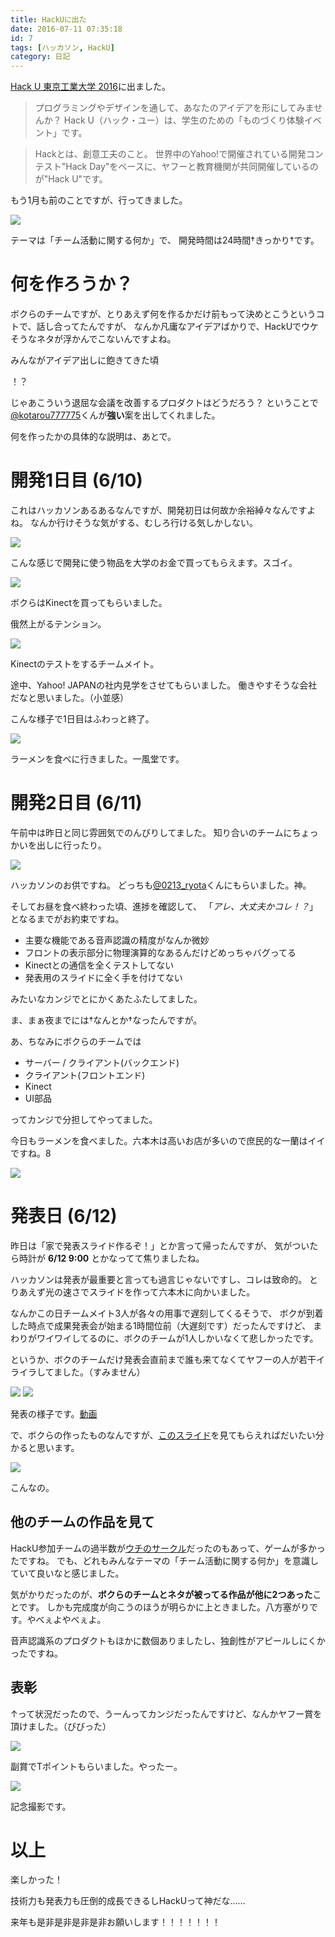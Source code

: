 ```yaml
---
title: HackUに出た
date: 2016-07-11 07:35:18
id: 7
tags: [ハッカソン, HackU]
category: 日記
---
```


[Hack U 東京工業大学 2016](http://hacku.yahoo.co.jp/titech2016/)に出ました。

<!-- more -->

>プログラミングやデザインを通して、あなたのアイデアを形にしてみませんか？
>Hack U（ハック・ユー）は、学生のための「ものづくり体験イベント」です。

>Hackとは、創意工夫のこと。
>世界中のYahoo!で開催されている開発コンテスト"Hack Day"をベースに、ヤフーと教育機関が共同開催しているのが"Hack U"です。

もう1月も前のことですが、行ってきました。

![](/assets/7/1.jpg)

テーマは「チーム活動に関する何か」で、
開発時間は24時間†きっかり†です。

# 何を作ろうか？

ボクらのチームですが、とりあえず何を作るかだけ前もって決めとこうというコトで、話し合ってたんですが、
なんか凡庸なアイデアばかりで、HackUでウケそうなネタが浮かんでこないんですよね。

みんながアイデア出しに飽きてきた頃

！？

じゃあこういう退屈な会議を改善するプロダクトはどうだろう？
ということで[@kotarou777775](https://twitter.com/kotarou777775)くんが**強い**案を出してくれました。

何を作ったかの具体的な説明は、あとで。

# 開発1日目 (6/10)

これはハッカソンあるあるなんですが、開発初日は何故か余裕綽々なんですよね。
なんか行けそうな気がする、むしろ行ける気しかしない。

![](/assets/7/2.jpg)

こんな感じで開発に使う物品を大学のお金で買ってもらえます。スゴイ。

![](/assets/7/3.jpg)

ボクらはKinectを買ってもらいました。

俄然上がるテンション。

![](/assets/7/4.jpg)

Kinectのテストをするチームメイト。

途中、Yahoo! JAPANの社内見学をさせてもらいました。
働きやすそうな会社だなと思いました。（小並感）

こんな様子で1日目はふわっと終了。

![](/assets/7/5.jpg)

ラーメンを食べに行きました。一風堂です。


# 開発2日目 (6/11)

午前中は昨日と同じ雰囲気でのんびりしてました。
知り合いのチームにちょっかいを出しに行ったり。

![](/assets/7/6.jpg)

ハッカソンのお供ですね。
どっちも[@0213_ryota](https://twitter.com/0213_ryota)くんにもらいました。神。

そしてお昼を食べ終わった頃、進捗を確認して、
「_アレ、大丈夫かコレ！？_」となるまでがお約束ですね。

- 主要な機能である音声認識の精度がなんか微妙
- フロントの表示部分に物理演算的なあるんだけどめっちゃバグってる
- Kinectとの通信を全くテストしてない
- 発表用のスライドに全く手を付けてない

みたいなカンジでとにかくあたふたしてました。

ま、まぁ夜までには†なんとか†なったんですが。

あ、ちなみにボクらのチームでは

- サーバー / クライアント(バックエンド)
- クライアント(フロントエンド)
- Kinect
- UI部品

ってカンジで分担してやってました。

今日もラーメンを食べました。六本木は高いお店が多いので庶民的な一蘭はイイですね。8

![](/assets/7/7.jpg)


# 発表日 (6/12)

昨日は「家で発表スライド作るぞ！」とか言って帰ったんですが、
気がついたら時計が **6/12 9:00** とかなってて焦りましたね。

ハッカソンは発表が最重要と言っても過言じゃないですし、コレは致命的。
とりあえず光の速さでスライドを作って六本木に向かいました。

なんかこの日チームメイト3人が各々の用事で遅刻してくるそうで、
ボクが到着した時点で成果発表会が始まる1時間位前（大遅刻です）だったんですけど、
まわりがワイワイしてるのに、ボクのチームが1人しかいなくて悲しかったです。

というか、ボクのチームだけ発表会直前まで誰も来てなくてヤフーの人が若干イライラしてました。（すみません）

![](/assets/7/8.jpg)
![](/assets/7/9.jpg)

発表の様子です。[動画](https://www.youtube.com/watch?v=jBqVcu36Yj8&t=1h18m54s)

で、ボクらの作ったものなんですが、[このスライド](https://prezi.com/0-bdffxtth5n/the-future-of-discussion/)を見てもらえればだいたい分かると思います。

![](/assets/7/10.jpg)

こんなの。

## 他のチームの作品を見て

HackU参加チームの過半数が[ウチのサークル](https://trap.jp/tag/hack-u-2016/)だったのもあって、ゲームが多かったですね。
でも、どれもみんなテーマの「チーム活動に関する何か」を意識していて良いなと感じました。

気がかりだったのが、**ボクらのチームとネタが被ってる作品が他に2つあった**ことです。
しかも完成度が向こうのほうが明らかに上ときました。八方塞がりです。やべぇよやべぇよ。

音声認識系のプロダクトもほかに数個ありましたし、独創性がアピールしにくかったですね。

## 表彰

↑って状況だったので、うーんってカンジだったんですけど、なんかヤフー賞を頂けました。（びびった）

![](/assets/7/11.jpg)

副賞でTポイントもらいました。やったー。

![](/assets/7/12.jpg)

記念撮影です。


# 以上

楽しかった！

技術力も発表力も圧倒的成長できるしHackUって神だな……

来年も是非是非是非是非お願いします！！！！！！！
